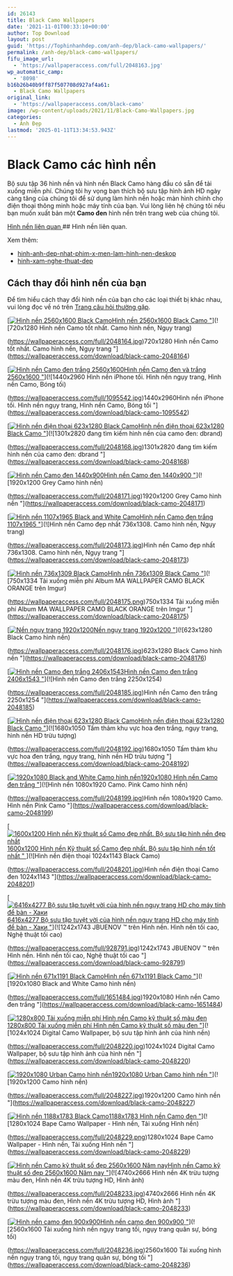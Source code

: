 ```yaml
---
id: 26143
title: Black Camo Wallpapers
date: '2021-11-01T00:33:10+00:00'
author: Top Download
layout: post
guid: 'https://Tophinhanhdep.com/anh-dep/black-camo-wallpapers/'
permalink: /anh-dep/black-camo-wallpapers/
fifu_image_url:
  - 'https://wallpaperaccess.com/full/2048163.jpg'
wp_automatic_camp:
  - '8098'
b16b26b40b9ff87f507708d927af4a61:
  - Black Camo Wallpapers
original_link:
  - 'https://wallpaperaccess.com/black-camo'
image: /wp-content/uploads/2021/11/Black-Camo-Wallpapers.jpg
categories:
  - Ảnh Đẹp
lastmod: '2025-01-11T13:34:53.943Z'
---
```

# Black Camo các hình nền

Bộ sưu tập 36 hình nền và hình nền Black Camo hàng đầu có sẵn để tải xuống miễn phí. Chúng tôi hy vọng bạn thích bộ sưu tập hình ảnh HD ngày càng tăng của chúng tôi để sử dụng làm hình nền hoặc màn hình chính cho điện thoại thông minh hoặc máy tính của bạn. Vui lòng liên hệ chúng tôi nếu bạn muốn xuất bản một **Camo đen** hình nền trên trang web của chúng tôi.

[Hình nền liên quan ](#related) ## Hình nền liên quan.

   
 Xem thêm:

   
- [hinh-anh-dep-nhat-phim-x-men-lam-hinh-nen-deskop](https://tophinhanhdep.com/anh-dep/hinh-anh-dep-nhat-phim-x-men-lam-hinh-nen-deskop/)
- [hinh-xam-nghe-thuat-dep](https://tophinhanhdep.com/hinh-xam-dep/hinh-xam-nghe-thuat-dep/)

## Cách thay đổi hình nền của bạn

Để tìm hiểu cách thay đổi hình nền của bạn cho các loại thiết bị khác nhau, vui lòng đọc về nó trên [Trang câu hỏi thường gặp](https://tophinhanhdep.com/faq/).

  
[[![Hình nền 2560x1600 Black Camo](https://wallpaperaccess.com/full/2048163.jpg)Hình nền 2560x1600 Black Camo "](https://wallpaperaccess.com/download/black-camo-2048163)](![720x1280 Hình nền Camo tốt nhất.  Camo hình nền, Ngụy trang)

(https://wallpaperaccess.com/full/2048164.jpg)720x1280 Hình nền Camo tốt nhất. Camo hình nền, Ngụy trang "](https://wallpaperaccess.com/download/black-camo-2048164)

[[![Hình nền Camo đen trắng 2560x1600](https://wallpaperaccess.com/full/306925.jpg)Hình nền Camo đen và trắng 2560x1600 "](https://wallpaperaccess.com/download/black-camo-306925)](![1440x2960 ​​Hình nền iPhone tối.  Hình nền ngụy trang, Hình nền Camo, Bóng tối)

(https://wallpaperaccess.com/full/1095542.jpg)1440x2960 ​​Hình nền iPhone tối. Hình nền ngụy trang, Hình nền Camo, Bóng tối "](https://wallpaperaccess.com/download/black-camo-1095542)

[[![Hình nền điện thoại 623x1280 Black Camo](https://wallpaperaccess.com/full/2048167.jpg)Hình nền điện thoại 623x1280 Black Camo "](https://wallpaperaccess.com/download/black-camo-2048167)](![1301x2820 đang tìm kiếm hình nền của camo đen: dbrand)

(https://wallpaperaccess.com/full/2048168.jpg)1301x2820 đang tìm kiếm hình nền của camo đen: dbrand "](https://wallpaperaccess.com/download/black-camo-2048168)

[[![Hình nền Camo đen 1440x900](https://wallpaperaccess.com/full/1682037.jpg)Hình nền Camo đen 1440x900 "](https://wallpaperaccess.com/download/black-camo-1682037)](![1920x1200 Grey Camo hình nền)

(https://wallpaperaccess.com/full/2048171.jpg)1920x1200 Grey Camo hình nền "](https://wallpaperaccess.com/download/black-camo-2048171)

[[![Hình nền 1107x1965 Black and White Camo](https://wallpaperaccess.com/full/1095480.jpg)Hình nền Camo đen trắng 1107x1965 "](https://wallpaperaccess.com/download/black-camo-1095480)](![Hình nền Camo đẹp nhất 736x1308.  Camo hình nền, Ngụy trang)

(https://wallpaperaccess.com/full/2048173.jpg)Hình nền Camo đẹp nhất 736x1308. Camo hình nền, Ngụy trang "](https://wallpaperaccess.com/download/black-camo-2048173)

[[![Hình nền 736x1309 Black Camo](https://wallpaperaccess.com/full/2048174.jpg)Hình nền 736x1309 Black Camo "](https://wallpaperaccess.com/download/black-camo-2048174)](![750x1334 Tải xuống miễn phí Album MA WALLPAPER CAMO BLACK ORANGE trên Imgur)

(https://wallpaperaccess.com/full/2048175.png)750x1334 Tải xuống miễn phí Album MA WALLPAPER CAMO BLACK ORANGE trên Imgur "](https://wallpaperaccess.com/download/black-camo-2048175)

[[![Nền ngụy trang 1920x1200](https://wallpaperaccess.com/full/306736.png)Nền ngụy trang 1920x1200 "](https://wallpaperaccess.com/download/black-camo-306736)](![623x1280 Black Camo hình nền)

(https://wallpaperaccess.com/full/2048176.jpg)623x1280 Black Camo hình nền "](https://wallpaperaccess.com/download/black-camo-2048176)

[[![Hình nền Camo đen trắng 2406x1543](https://wallpaperaccess.com/full/2048178.png)Hình nền Camo đen trắng 2406x1543 "](https://wallpaperaccess.com/download/black-camo-2048178)](![Hình nền Camo đen trắng 2250x1254)

(https://wallpaperaccess.com/full/2048185.jpg)Hình nền Camo đen trắng 2250x1254 "](https://wallpaperaccess.com/download/black-camo-2048185)

[[![Hình nền điện thoại 623x1280 Black Camo](https://wallpaperaccess.com/full/2048191.jpg)Hình nền điện thoại 623x1280 Black Camo "](https://wallpaperaccess.com/download/black-camo-2048191)](![1680x1050 Tấm thảm khu vực hoa đen trắng, ngụy trang, hình nền HD trừu tượng)

(https://wallpaperaccess.com/full/2048192.jpg)1680x1050 Tấm thảm khu vực hoa đen trắng, ngụy trang, hình nền HD trừu tượng "](https://wallpaperaccess.com/download/black-camo-2048192)

[[![1920x1080 Black and White Camo hình nền](https://wallpaperaccess.com/full/2048197.jpg)1920x1080 Hình nền Camo đen trắng "](https://wallpaperaccess.com/download/black-camo-2048197)](![Hình nền 1080x1920 Camo.  Pink Camo hình nền)

(https://wallpaperaccess.com/full/2048199.jpg)Hình nền 1080x1920 Camo. Hình nền Pink Camo "](https://wallpaperaccess.com/download/black-camo-2048199)

[[![1600x1200 Hình nền Kỹ thuật số Camo đẹp nhất.  Bộ sưu tập hình nền đẹp nhất](https://wallpaperaccess.com/full/145780.jpg)1600x1200 Hình nền Kỹ thuật số Camo đẹp nhất. Bộ sưu tập hình nền tốt nhất " ](https://wallpaperaccess.com/download/black-camo-145780)](![Hình nền điện thoại 1024x1143 Black Camo)

(https://wallpaperaccess.com/full/2048201.jpg)Hình nền điện thoại Camo đen 1024x1143 "](https://wallpaperaccess.com/download/black-camo-2048201)

[[![6416x4277 Bộ sưu tập tuyệt vời của hình nền ngụy trang HD cho máy tính để bàn - Хаки](https://wallpaperaccess.com/full/2048205.jpg)6416x4277 Bộ sưu tập tuyệt vời của hình nền ngụy trang HD cho máy tính để bàn - Хаки "](https://wallpaperaccess.com/download/black-camo-2048205)](![1242x1743 JBUENOV ™ trên Hình nền.  Hình nền tối cao, Nghệ thuật tối cao)

(https://wallpaperaccess.com/full/928791.jpg)1242x1743 JBUENOV ™ trên Hình nền. Hình nền tối cao, Nghệ thuật tối cao "](https://wallpaperaccess.com/download/black-camo-928791)

[[![Hình nền 671x1191 Black Camo](https://wallpaperaccess.com/full/1205316.jpg)Hình nền 671x1191 Black Camo "](https://wallpaperaccess.com/download/black-camo-1205316)](![1920x1080 Black and White Camo hình nền)

(https://wallpaperaccess.com/full/1651484.jpg)1920x1080 Hình nền Camo đen trắng "](https://wallpaperaccess.com/download/black-camo-1651484)

[[![1280x800 Tải xuống miễn phí Hình nền Camo kỹ thuật số màu đen](https://wallpaperaccess.com/full/2048215.jpg)1280x800 Tải xuống miễn phí Hình nền Camo kỹ thuật số màu đen "](https://wallpaperaccess.com/download/black-camo-2048215)](![1024x1024 Digital Camo Wallpaper, bộ sưu tập hình ảnh của hình nền)

(https://wallpaperaccess.com/full/2048220.jpg)1024x1024 Digital Camo Wallpaper, bộ sưu tập hình ảnh của hình nền "](https://wallpaperaccess.com/download/black-camo-2048220)

[[![1920x1080 Urban Camo hình nền](https://wallpaperaccess.com/full/2048225.jpg)1920x1080 Urban Camo hình nền "](https://wallpaperaccess.com/download/black-camo-2048225)](![1920x1200 Camo hình nền)

(https://wallpaperaccess.com/full/2048227.jpg)1920x1200 Camo hình nền "](https://wallpaperaccess.com/download/black-camo-2048227)

[[![Hình nền 1188x1783 Black Camo](https://wallpaperaccess.com/full/2048228.jpg)1188x1783 Hình nền Camo đen "](https://wallpaperaccess.com/download/black-camo-2048228)](![1280x1024 Bape Camo Wallpaper - Hình nền, Tải xuống Hình nền)

(https://wallpaperaccess.com/full/2048229.png)1280x1024 Bape Camo Wallpaper - Hình nền, Tải xuống Hình nền "](https://wallpaperaccess.com/download/black-camo-2048229)

[[![Hình nền Camo kỹ thuật số đẹp 2560x1600 Năm nay](https://wallpaperaccess.com/full/2048231.jpg)Hình nền Camo kỹ thuật số đẹp 2560x1600 Năm nay "](https://wallpaperaccess.com/download/black-camo-2048231)](![4740x2666 Hình nền 4K trừu tượng màu đen, Hình nền 4K trừu tượng HD, Hình ảnh)

(https://wallpaperaccess.com/full/2048233.jpg)4740x2666 Hình nền 4K trừu tượng màu đen, Hình nền 4K trừu tượng HD, Hình ảnh "](https://wallpaperaccess.com/download/black-camo-2048233)

[[![Hình nền camo đen 900x900](https://wallpaperaccess.com/full/2048235.jpg)Hình nền camo đen 900x900 "](https://wallpaperaccess.com/download/black-camo-2048235)](![2560x1600 Tải xuống hình nền ngụy trang tối, ngụy trang quân sự, bóng tối)

(https://wallpaperaccess.com/full/2048236.jpg)2560x1600 Tải xuống hình nền ngụy trang tối, ngụy trang quân sự, bóng tối "](https://wallpaperaccess.com/download/black-camo-2048236)
